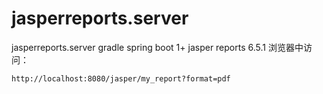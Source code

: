 # jasperreports.server
jasperreports.server
    gradle
    spring boot 1+
    jasper reports 6.5.1
浏览器中访问：
```aidl
http://localhost:8080/jasper/my_report?format=pdf
```

